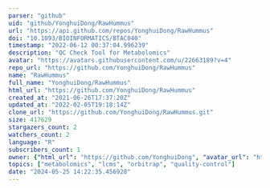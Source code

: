 ```yaml
---
parser: "github"
uid: "github/YonghuiDong/RawHummus"
url: "https://api.github.com/repos/YonghuiDong/RawHummus"
doi: "10.1093/BIOINFORMATICS/BTAC040"
timestamp: "2022-06-12 00:37:04.996239"
description: "QC Check Tool for Metabolomics"
avatar: "https://avatars.githubusercontent.com/u/22663189?v=4"
repo_url: "https://github.com/YonghuiDong/RawHummus"
name: "RawHummus"
full_name: "YonghuiDong/RawHummus"
html_url: "https://github.com/YonghuiDong/RawHummus"
created_at: "2021-06-26T17:37:20Z"
updated_at: "2022-02-05T19:18:14Z"
clone_url: "https://github.com/YonghuiDong/RawHummus.git"
size: 417629
stargazers_count: 2
watchers_count: 2
language: "R"
subscribers_count: 1
owner: {"html_url": "https://github.com/YonghuiDong", "avatar_url": "https://avatars.githubusercontent.com/u/22663189?v=4", "login": "YonghuiDong", "type": "User"}
topics: ["metabolomics", "lcms", "orbitrap", "quality-control"]
date: "2024-05-25 14:22:35.456928"
---
```

